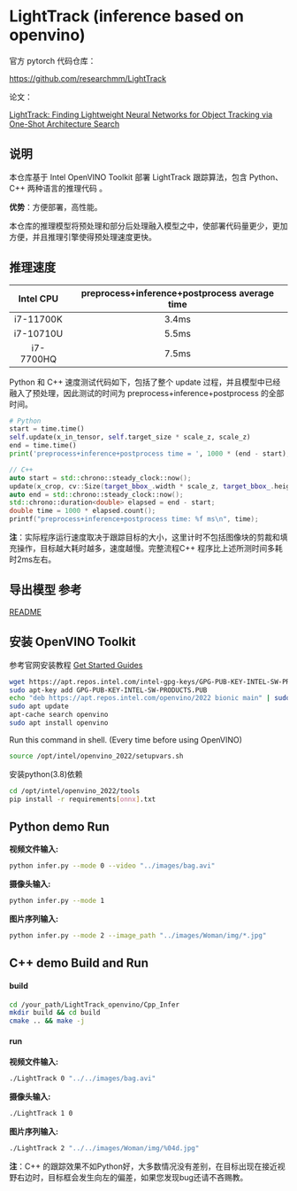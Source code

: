 # LightTrack (inference based on openvino)

官方 pytorch 代码仓库：

https://github.com/researchmm/LightTrack

论文：

[LightTrack: Finding Lightweight Neural Networks for Object Tracking via One-Shot Architecture Search](https://arxiv.org/abs/2104.14545)



## 说明

本仓库基于 Intel OpenVINO Toolkit 部署 LightTrack 跟踪算法，包含 Python、C++ 两种语言的推理代码 。

**优势**：方便部署，高性能。

本仓库的推理模型将预处理和部分后处理融入模型之中，使部署代码量更少，更加方便，并且推理引擎使得预处理速度更快。



## 推理速度

| Intel CPU | preprocess+inference+postprocess average time |
| :-------: | :-------------------------------------------: |
| i7-11700K |                     3.4ms                     |
| i7-10710U |                     5.5ms                     |
| i7-7700HQ |                     7.5ms                     |

Python 和 C++ 速度测试代码如下，包括了整个 update 过程，并且模型中已经融入了预处理，因此测试的时间为 preprocess+inference+postprocess 的全部时间。

```python
# Python
start = time.time()
self.update(x_in_tensor, self.target_size * scale_z, scale_z)
end = time.time()
print('preprocess+inference+postprocess time = ', 1000 * (end - start), 'ms')
```

```c++
// C++
auto start = std::chrono::steady_clock::now();
update(x_crop, cv::Size(target_bbox_.width * scale_z, target_bbox_.height * scale_z), scale_z);
auto end = std::chrono::steady_clock::now();
std::chrono::duration<double> elapsed = end - start;
double time = 1000 * elapsed.count();
printf("preprocess+inference+postprocess time: %f ms\n", time);
```

**注**：实际程序运行速度取决于跟踪目标的大小，这里计时不包括图像块的剪裁和填充操作，目标越大耗时越多，速度越慢。完整流程C++ 程序比上述所测时间多耗时2ms左右。



## 导出模型 参考

[README](./models/README.md) 



## 安装 OpenVINO Toolkit

参考官网安装教程 [Get Started Guides](https://docs.openvino.ai/latest/openvino_docs_install_guides_installing_openvino_apt.html#doxid-openvino-docs-install-guides-installing-openvino-apt)

```bash
wget https://apt.repos.intel.com/intel-gpg-keys/GPG-PUB-KEY-INTEL-SW-PRODUCTS.PUB
sudo apt-key add GPG-PUB-KEY-INTEL-SW-PRODUCTS.PUB
echo "deb https://apt.repos.intel.com/openvino/2022 bionic main" | sudo tee /etc/apt/sources.list.d/intel-openvino-2022.list
sudo apt update
apt-cache search openvino
sudo apt install openvino
```

Run this command in shell. (Every time before using OpenVINO)

```bash
source /opt/intel/openvino_2022/setupvars.sh
```

安装python(3.8)依赖

```bash
cd /opt/intel/openvino_2022/tools
pip install -r requirements[onnx].txt
```



## Python demo Run

**视频文件输入:** 

```bash
python infer.py --mode 0 --video "../images/bag.avi"
```

**摄像头输入:**

```bash
python infer.py --mode 1
```

**图片序列输入:**

```bash
python infer.py --mode 2 --image_path "../images/Woman/img/*.jpg"
```



## C++ demo Build and Run

#### build

```bash
cd /your_path/LightTrack_openvino/Cpp_Infer
mkdir build && cd build
cmake .. && make -j
```

#### run

**视频文件输入:** 

```bash
./LightTrack 0 "../../images/bag.avi"
```

**摄像头输入:**

```bash
./LightTrack 1 0
```

**图片序列输入:**

```bash
./LightTrack 2 "../../images/Woman/img/%04d.jpg"
```



**注**：C++ 的跟踪效果不如Python好，大多数情况没有差别，在目标出现在接近视野右边时，目标框会发生向左的偏差，如果您发现bug还请不吝赐教。

